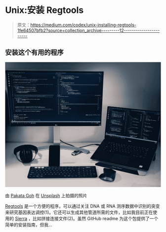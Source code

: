 # Unix:安装 Regtools

> 原文：<https://medium.com/codex/unix-installing-regtools-1fe64507bfb2?source=collection_archive---------12----------------------->

## 安装这个有用的程序

![](img/62c9bb52759c71b983f21633c7505f9c.png)

由 [Pakata Goh](https://unsplash.com/@pakata?utm_source=medium&utm_medium=referral) 在 [Unsplash](https://unsplash.com?utm_source=medium&utm_medium=referral) 上拍摄的照片

[Regtools](https://github.com/griffithlab/regtools) 是一个方便的程序，可以通过关注 DNA 或 RNA 测序数据中识别的突变来研究基因表达调控(1)。它还可以生成其他管道所需的文件，比如我目前正在使用的 [Sierra](https://github.com/VCCRI/Sierra) ，比如拼接连接文件(2)。虽然 GitHub readme 为这个包提供了一个简单的安装指南，但我…